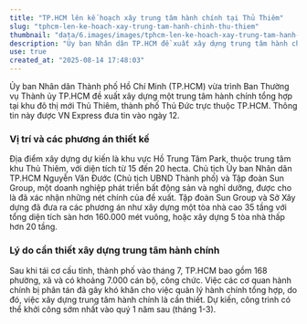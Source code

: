 ```yaml
---
title: "TP.HCM lên kế hoạch xây trung tâm hành chính tại Thủ Thiêm"
slug: "tphcm-len-ke-hoach-xay-trung-tam-hanh-chinh-thu-thiem"
thumbnail: "data/6.images/images/tphcm-len-ke-hoach-xay-trung-tam-hanh-chinh-thu-thiem.webp"
description: "Ủy ban Nhân dân TP.HCM đề xuất xây dựng trung tâm hành chính tổng hợp tại khu đô thị mới Thủ Thiêm nhằm tập trung các cơ quan hành chính phân tán, dự kiến khởi công vào quý 1 năm sau."
use: true
created_at: "2025-08-14 17:48:03"
---
```


Ủy ban Nhân dân Thành phố Hồ Chí Minh (TP.HCM) vừa trình Ban Thường vụ Thành ủy TP.HCM đề xuất xây dựng một trung tâm hành chính tổng hợp tại khu đô thị mới Thủ Thiêm, thành phố Thủ Đức trực thuộc TP.HCM. Thông tin này được VN Express đưa tin vào ngày 12.

### Vị trí và các phương án thiết kế

Địa điểm xây dựng dự kiến là khu vực Hồ Trung Tâm Park, thuộc trung tâm khu Thủ Thiêm, với diện tích từ 15 đến 20 hecta. Chủ tịch Ủy ban Nhân dân TP.HCM Nguyễn Văn Đước (Chủ tịch UBND Thành phố) và Tập đoàn Sun Group, một doanh nghiệp phát triển bất động sản và nghỉ dưỡng, được cho là đã xác nhận những nét chính của đề xuất. Tập đoàn Sun Group và Sở Xây dựng đã đưa ra các phương án như xây dựng một tòa nhà cao 35 tầng với tổng diện tích sàn hơn 160.000 mét vuông, hoặc xây dựng 5 tòa nhà thấp hơn 20 tầng.

### Lý do cần thiết xây dựng trung tâm hành chính

Sau khi tái cơ cấu tỉnh, thành phố vào tháng 7, TP.HCM bao gồm 168 phường, xã và có khoảng 7.000 cán bộ, công chức. Việc các cơ quan hành chính bị phân tán đã gây khó khăn cho việc quản lý hành chính tổng hợp, do đó, việc xây dựng trung tâm hành chính là cần thiết. Dự kiến, công trình có thể khởi công sớm nhất vào quý 1 năm sau (tháng 1-3).